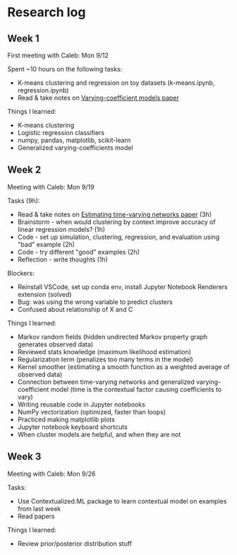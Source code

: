 # Research log

## Week 1
First meeting with Caleb: Mon 9/12

Spent ~10 hours on the following tasks:
- K-means clustering and regression on toy datasets (k-means.ipynb, regression.ipynb)
- Read & take notes on [Varying-coefficient models paper](https://www.jstor.org/stable/pdf/2345993.pdf?refreqid=excelsior%3A05ef87b8271401c0f0609c6bfc2e39ef&ab_segments=&origin=&acceptTC=1)

Things I learned:
- K-means clustering
- Logistic regression classifiers
- numpy, pandas, matplotlib, scikit-learn
- Generalized varying-coefficients model

## Week 2
Meeting with Caleb: Mon 9/19

Tasks (9h):
- Read & take notes on [Estimating time-varying networks paper](https://arxiv.org/pdf/0812.5087.pdf) (3h)
- Brainstorm - when would clustering by context improve accuracy of linear regression models? (1h)
- Code - set up simulation, clustering, regression, and evaluation using "bad" example (2h)
- Code - try different "good" examples (2h)
- Reflection - write thoughts (1h)

Blockers:
- Reinstall VSCode, set up conda env, install Jupyter Notebook Renderers extension (solved)
- Bug: was using the wrong variable to predict clusters
- Confused about relationship of X and C

Things I learned:
- Markov random fields (hidden undirected Markov property graph generates observed data)
- Reviewed stats knowledge (maximum likelihood estimation)
- Regularization term (penalizes too many terms in the model)
- Kernel smoother (estimating a smooth function as a weighted average of observed data)
- Connection between time-varying networks and generalized varying-coefficient model (time is the contextual factor causing coefficients to vary)
- Writing reusable code in Jupyter notebooks
- NumPy vectorization (optimized, faster than loops)
- Practiced making matplotlib plots
- Jupyter notebook keyboard shortcuts
- When cluster models are helpful, and when they are not

## Week 3
Meeting with Caleb: Mon 9/26

Tasks:
- Use Contextualized.ML package to learn contextual model on examples from last week
- Read papers

Things I learned:
- Review prior/posterior distribution stuff